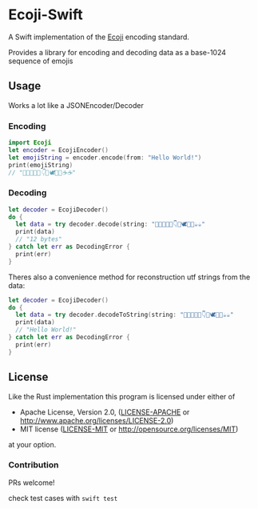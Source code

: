# Ecoji-Swift

A Swift implementation of the [Ecoji](https://github.com/keith-turner/ecoji) encoding standard.

Provides a library for encoding and decoding data as a base-1024 sequence of emojis

## Usage

Works a lot like a JSONEncoder/Decoder

### Encoding
```swift
import Ecoji
let encoder = EcojiEncoder()
let emojiString = encoder.encode(from: "Hello World!")
print(emojiString)
// "🏯🔩🚗🌷🍉👇🦒🕊👡📢☕☕"
```
### Decoding
```swift
let decoder = EcojiDecoder()
do {
  let data = try decoder.decode(string: "🏯🔩🚗🌷🍉👇🦒🕊👡📢☕☕"
  print(data)
  // "12 bytes"
} catch let err as DecodingError {
  print(err)
}
```
Theres also a convenience method for reconstruction utf strings from the data:
```swift
let decoder = EcojiDecoder()
do {
  let data = try decoder.decodeToString(string: "🏯🔩🚗🌷🍉👇🦒🕊👡📢☕☕"
  print(data)
  // "Hello World!"
} catch let err as DecodingError {
  print(err)
}
```

## License

Like the Rust implementation this program is licensed under either of

 * Apache License, Version 2.0, ([LICENSE-APACHE](LICENSE-APACHE) or http://www.apache.org/licenses/LICENSE-2.0)
 * MIT license ([LICENSE-MIT](LICENSE-MIT) or http://opensource.org/licenses/MIT)

at your option.

### Contribution

PRs welcome!

check test cases with  `swift test`
